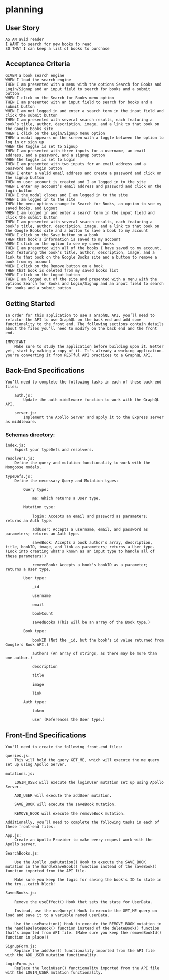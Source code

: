 # planning

## User Story
    AS AN avid reader
    I WANT to search for new books to read
    SO THAT I can keep a list of books to purchase

## Acceptance Criteria
    GIVEN a book search engine
    WHEN I load the search engine
    THEN I am presented with a menu with the options Search for Books and Login/Signup and an input field to search for books and a submit button
    WHEN I click on the Search for Books menu option
    THEN I am presented with an input field to search for books and a submit button
    WHEN I am not logged in and enter a search term in the input field and click the submit button
    THEN I am presented with several search results, each featuring a book’s title, author, description, image, and a link to that book on the Google Books site
    WHEN I click on the Login/Signup menu option
    THEN a modal appears on the screen with a toggle between the option to log in or sign up
    WHEN the toggle is set to Signup
    THEN I am presented with three inputs for a username, an email address, and a password, and a signup button
    WHEN the toggle is set to Login
    THEN I am presented with two inputs for an email address and a password and login button
    WHEN I enter a valid email address and create a password and click on the signup button
    THEN my user account is created and I am logged in to the site
    WHEN I enter my account’s email address and password and click on the login button
    THEN I the modal closes and I am logged in to the site
    WHEN I am logged in to the site
    THEN the menu options change to Search for Books, an option to see my saved books, and Logout
    WHEN I am logged in and enter a search term in the input field and click the submit button
    THEN I am presented with several search results, each featuring a book’s title, author, description, image, and a link to that book on the Google Books site and a button to save a book to my account
    WHEN I click on the Save button on a book
    THEN that book’s information is saved to my account
    WHEN I click on the option to see my saved books
    THEN I am presented with all of the books I have saved to my account, each featuring the book’s title, author, description, image, and a link to that book on the Google Books site and a button to remove a book from my account
    WHEN I click on the Remove button on a book
    THEN that book is deleted from my saved books list
    WHEN I click on the Logout button
    THEN I am logged out of the site and presented with a menu with the options Search for Books and Login/Signup and an input field to search for books and a submit button 

## Getting Started
    In order for this application to use a GraphQL API, you’ll need to refactor the API to use GraphQL on the back end and add some functionality to the front end. The following sections contain details about the files you’ll need to modify on the back end and the front end.

    IMPORTANT
        Make sure to study the application before building upon it. Better yet, start by making a copy of it. It's already a working application—you're converting it from RESTful API practices to a GraphQL API.
    
## Back-End Specifications
    You’ll need to complete the following tasks in each of these back-end files:

        auth.js: 
            Update the auth middleware function to work with the GraphQL API.

        server.js: 
            Implement the Apollo Server and apply it to the Express server as middleware.

### Schemas directory:

    index.js: 
        Export your typeDefs and resolvers.

    resolvers.js: 
        Define the query and mutation functionality to work with the Mongoose models.
            
    typeDefs.js: 
        Define the necessary Query and Mutation types:

            Query type:

                me: Which returns a User type.
                        
            Mutation type:

                login: Accepts an email and password as parameters; returns an Auth type.

                addUser: Accepts a username, email, and password as parameters; returns an Auth type.

                saveBook: Accepts a book author's array, description, title, bookID, image, and link as parameters; returns a User type. (Look into creating what's known as an input type to handle all of these parameters!)

                removeBook: Accepts a book's bookID as a parameter; returns a User type.

            User type:

                _id

                username

                email

                bookCount

                savedBooks (This will be an array of the Book type.)

            Book type:

                bookID (Not the _id, but the book's id value returned from Google's Book API.)

                authors (An array of strings, as there may be more than one author.)

                description

                title

                image

                link

            Auth type:

                token

                user (References the User type.)

## Front-End Specifications

    You'll need to create the following front-end files:

    queries.js: 
        This will hold the query GET_ME, which will execute the me query set up using Apollo Server.

    mutations.js:

        LOGIN_USER will execute the loginUser mutation set up using Apollo Server.

        ADD_USER will execute the addUser mutation.

        SAVE_BOOK will execute the saveBook mutation.

        REMOVE_BOOK will execute the removeBook mutation.

    Additionally, you’ll need to complete the following tasks in each of these front-end files:

    App.js: 
        Create an Apollo Provider to make every request work with the Apollo server.

    SearchBooks.js:

        Use the Apollo useMutation() Hook to execute the SAVE_BOOK mutation in the handleSaveBook() function instead of the saveBook() function imported from the API file.

        Make sure you keep the logic for saving the book's ID to state in the try...catch block!

    SavedBooks.js:

        Remove the useEffect() Hook that sets the state for UserData.

        Instead, use the useQuery() Hook to execute the GET_ME query on load and save it to a variable named userData.

        Use the useMutation() Hook to execute the REMOVE_BOOK mutation in the handleDeleteBook() function instead of the deleteBook() function that's imported from API file. (Make sure you keep the removeBookId() function in place!)

    SignupForm.js: 
        Replace the addUser() functionality imported from the API file with the ADD_USER mutation functionality.

    LoginForm.js: 
        Replace the loginUser() functionality imported from the API file with the LOGIN_USER mutation functionality.